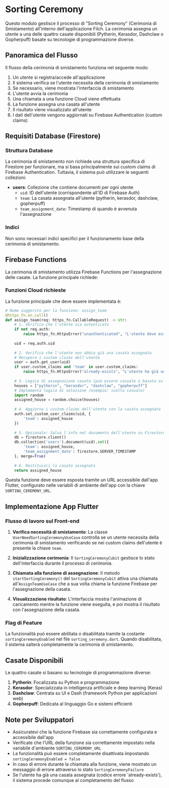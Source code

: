 # Sorting Ceremony

Questo modulo gestisce il processo di "Sorting Ceremony" (Cerimonia di Smistamento) all'interno dell'applicazione Filch. La cerimonia assegna un utente a una delle quattro casate disponibili (Pytherin, Kerasdor, Dashclaw o Gopherpuff) basate su tecnologie di programmazione diverse.

## Panoramica del Flusso

Il flusso della cerimonia di smistamento funziona nel seguente modo:

1. Un utente si registra/accede all'applicazione
2. Il sistema verifica se l'utente necessita della cerimonia di smistamento
3. Se necessario, viene mostrata l'interfaccia di smistamento
4. L'utente avvia la cerimonia
5. Una chiamata a una funzione Cloud viene effettuata
6. La funzione assegna una casata all'utente
7. Il risultato viene visualizzato all'utente
8. I dati dell'utente vengono aggiornati su Firebase Authentication (custom claims)

## Requisiti Database (Firestore)

### Struttura Database

La cerimonia di smistamento non richiede una struttura specifica di Firestore per funzionare, ma si basa principalmente sui custom claims di Firebase Authentication. Tuttavia, il sistema può utilizzare le seguenti collezioni:

- **users**: Collezione che contiene documenti per ogni utente
  - `uid`: ID dell'utente (corrispondente all'ID di Firebase Auth)
  - `team`: La casata assegnata all'utente (pytherin, kerasdor, dashclaw, gopherpuff)
  - `team_assignment_date`: Timestamp di quando è avvenuta l'assegnazione

### Indici

Non sono necessari indici specifici per il funzionamento base della cerimonia di smistamento.

## Firebase Functions

La cerimonia di smistamento utilizza Firebase Functions per l'assegnazione delle casate. La funzione principale richiede:

### Funzioni Cloud richieste

La funzione principale che deve essere implementata è:

```python
# Nome suggerito per la funzione: assign_team
@https_fn.on_call()
def assign_team(req: https_fn.CallableRequest) -> str:
    # 1. Verifica che l'utente sia autenticato
    if not req.auth:
        raise https_fn.HttpsError("unauthenticated", "L'utente deve essere autenticato")
        
    uid = req.auth.uid
    
    # 2. Verifica che l'utente non abbia già una casata assegnata
    # Recupera i custom claims dell'utente
    user = auth.get_user(uid)
    if user.custom_claims and 'team' in user.custom_claims:
        raise https_fn.HttpsError("already-exists", "L'utente ha già una casata assegnata")
    
    # 3. Logica di assegnazione casata (può essere casuale o basata su criteri specifici)
    houses = ["pytherin", "kerasdor", "dashclaw", "gopherpuff"]
    # Implementa logica di selezione (esempio: scelta casuale)
    import random
    assigned_house = random.choice(houses)
    
    # 4. Aggiorna i custom claims dell'utente con la casata assegnata
    auth.set_custom_user_claims(uid, {
        'team': assigned_house
    })
    
    # 5. Opzionale: Salva l'info nel documento dell'utente su Firestore
    db = firestore.client()
    db.collection('users').document(uid).set({
        'team': assigned_house,
        'team_assignment_date': firestore.SERVER_TIMESTAMP
    }, merge=True)
    
    # 6. Restituisci la casata assegnata
    return assigned_house
```

Questa funzione deve essere esposta tramite un URL accessibile dall'app Flutter, configurato nelle variabili di ambiente dell'app con la chiave `SORTING_CEREMONY_URL`.

## Implementazione App Flutter

### Flusso di lavoro sul Front-end

1. **Verifica necessità di smistamento**:
   La classe `UserNeedSortingCeremonyUseCase` controlla se un utente necessita della cerimonia di smistamento verificando se nei custom claims dell'utente è presente la chiave `team`.

2. **Inizializzazione cerimonia**:
   Il `SortingCeremonyCubit` gestisce lo stato dell'interfaccia durante il processo di cerimonia.

3. **Chiamata alla funzione di assegnazione**:
   Il metodo `startSortingCeremony()` del `SortingCeremonyCubit` attiva una chiamata all'`AssignTeamUseCase` che a sua volta chiama la funzione Firebase per l'assegnazione della casata.

4. **Visualizzazione risultato**:
   L'interfaccia mostra l'animazione di caricamento mentre la funzione viene eseguita, e poi mostra il risultato con l'assegnazione della casata.

### Flag di Feature

La funzionalità può essere abilitata o disabilitata tramite la costante `sortingCeremonyEnabled` nel file `sorting_ceremony.dart`. Quando disabilitata, il sistema salterà completamente la cerimonia di smistamento.

## Casate Disponibili

Le quattro casate si basano su tecnologie di programmazione diverse:

1. **Pytherin**: Focalizzata su Python e programmazione
2. **Kerasdor**: Specializzata in intelligenza artificiale e deep learning (Keras)
3. **Dashclaw**: Centrata su UI e Dash (framework Python per applicazioni web)
4. **Gopherpuff**: Dedicata al linguaggio Go e sistemi efficienti

## Note per Sviluppatori

- Assicuratevi che la funzione Firebase sia correttamente configurata e accessibile dall'app
- Verificate che l'URL della funzione sia correttamente impostato nella variabile d'ambiente `SORTING_CEREMONY_URL`
- La funzionalità può essere completamente disattivata impostando `sortingCeremonyEnabled = false`
- In caso di errore durante la chiamata alla funzione, viene mostrato un messaggio di errore attraverso lo stato `SortingCeremonyFailure`
- Se l'utente ha già una casata assegnata (codice errore 'already-exists'), il sistema procede comunque al completamento del flusso
